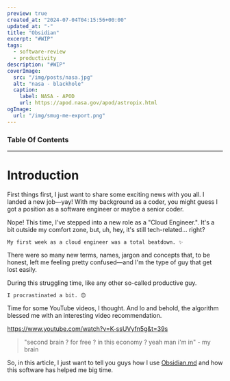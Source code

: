 ```yaml
---
preview: true
created_at: "2024-07-04T04:15:56+00:00"
updated_at: "-"
title: "Obsidian"
excerpt: "#WIP"
tags:
  - software-review
  - productivity
description: "#WIP"
coverImage:
  src: "/img/posts/nasa.jpg"
  alt: "nasa - blackhole"
  caption:
    label: NASA - APOD
    url: https://apod.nasa.gov/apod/astropix.html
ogImage:
  url: "/img/smug-me-export.png"
---
```


### Table Of Contents

---

# Introduction
First things first, I just want to share some exciting news with you all. I landed a new job—yay! With my background as a coder, you might guess I got a position as a software engineer or maybe a senior coder. 

Nope! This time, I've stepped into a new role as a "Cloud Engineer.". It's a bit outside my comfort zone, but, uh, hey, it's still tech-related... right? 

```text
My first week as a cloud engineer was a total beatdown. ✨
```


There were so many new terms, names, jargon and concepts that, to be honest, left me feeling pretty confused—and I'm the type of guy that get lost easily.

During this struggling time, like any other so-called productive guy.

```text
I procrastinated a bit. 🙃
```


Time for some YouTube videos, I thought. And lo and behold, the algorithm blessed me with an interesting video recommendation.
<!-- TODO: iframe this -->
https://www.youtube.com/watch?v=K-ssUVyfn5g&t=39s

> "second brain ? for free ? in this economy ? yeah man i'm in" - my brain


So, in this article, I just want to tell you guys how I use [Obsidian.md](https://obsidian.md/) and how this software has helped me big time.
